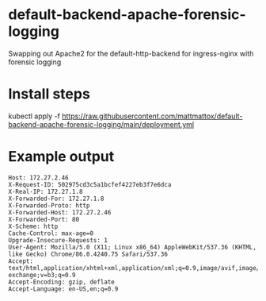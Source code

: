 # default-backend-apache-forensic-logging
Swapping out Apache2 for the default-http-backend for ingress-nginx with forensic logging

# Install steps
kubectl apply -f https://raw.githubusercontent.com/mattmattox/default-backend-apache-forensic-logging/main/deployment.yml

# Example output

```
Host: 172.27.2.46
X-Request-ID: 502975cd3c5a1bcfef4227eb3f7e6dca
X-Real-IP: 172.27.1.8
X-Forwarded-For: 172.27.1.8
X-Forwarded-Proto: http
X-Forwarded-Host: 172.27.2.46
X-Forwarded-Port: 80
X-Scheme: http
Cache-Control: max-age=0
Upgrade-Insecure-Requests: 1
User-Agent: Mozilla/5.0 (X11; Linux x86_64) AppleWebKit/537.36 (KHTML, like Gecko) Chrome/86.0.4240.75 Safari/537.36
Accept: text/html,application/xhtml+xml,application/xml;q=0.9,image/avif,image/webp,image/apng,*/*;q=0.8,application/signed-exchange;v=b3;q=0.9
Accept-Encoding: gzip, deflate
Accept-Language: en-US,en;q=0.9
```
